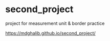 # second_project
project for measurement unit &amp; border practice

https://mdghalib.github.io/second_project/ 
